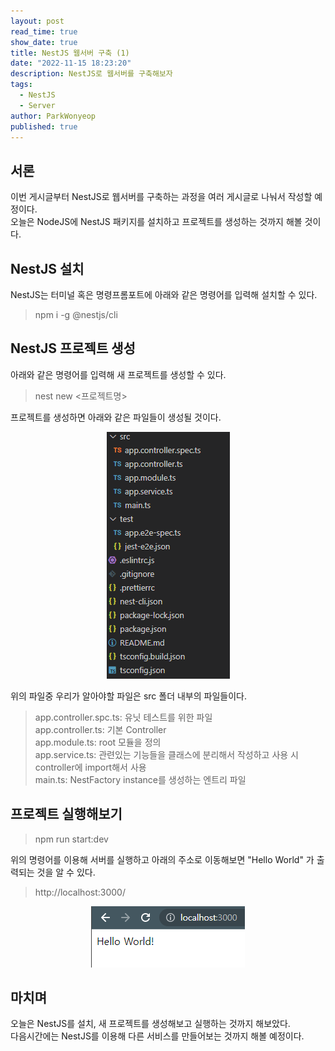 ```yaml
---
layout: post
read_time: true
show_date: true
title: NestJS 웹서버 구축 (1)
date: "2022-11-15 18:23:20"
description: NestJS로 웹서버를 구축해보자
tags:
  - NestJS
  - Server
author: ParkWonyeop
published: true
---
```


## 서론

이번 게시글부터 NestJS로 웹서버를 구축하는 과정을 여러 게시글로 나눠서 작성할 예정이다.  
오늘은 NodeJS에 NestJS 패키지를 설치하고 프로젝트를 생성하는 것까지 해볼 것이다.

## NestJS 설치

NestJS는 터미널 혹은 명령프롬포트에 아래와 같은 명령어를 입력해 설치할 수 있다.

> npm i -g @nestjs/cli

## NestJS 프로젝트 생성

아래와 같은 명령어를 입력해 새 프로젝트를 생성할 수 있다.

> nest new <프로젝트명>

프로젝트를 생성하면 아래와 같은 파일들이 생성될 것이다.

<center><img src="../assets/img/posts/20221115/img1.png"></center>

위의 파일중 우리가 알아야할 파일은 src 폴더 내부의 파일들이다.

> app.controller.spc.ts: 유닛 테스트를 위한 파일  
> app.controller.ts: 기본 Controller  
> app.module.ts: root 모듈을 정의  
> app.service.ts: 관련있는 기능들을 클래스에 분리해서 작성하고 사용 시 controller에 import해서 사용  
> main.ts: NestFactory instance를 생성하는 엔트리 파일

## 프로젝트 실행해보기

> npm run start:dev

위의 명령어를 이용해 서버를 실행하고 아래의 주소로 이동해보면 "Hello World" 가 출력되는 것을 알 수 있다.

> http://localhost:3000/

<center><img src="../assets/img/posts/20221115/img2.png"></center>

## 마치며

오늘은 NestJS를 설치, 새 프로젝트를 생성해보고 실행하는 것까지 해보았다.  
다음시간에는 NestJS를 이용해 다른 서비스를 만들어보는 것까지 해볼 예정이다.
